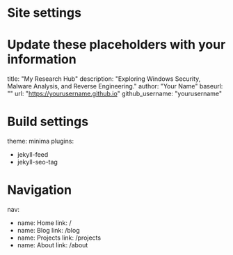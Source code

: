 # Site settings
# Update these placeholders with your information

title: "My Research Hub"
description: "Exploring Windows Security, Malware Analysis, and Reverse Engineering."
author: "Your Name"
baseurl: ""
url: "https://yourusername.github.io"
github_username: "yourusername"

# Build settings
theme: minima
plugins:
  - jekyll-feed
  - jekyll-seo-tag

# Navigation
nav:
  - name: Home
    link: /
  - name: Blog
    link: /blog
  - name: Projects
    link: /projects
  - name: About
    link: /about
